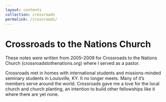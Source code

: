 ```yaml
---
layout:	contents
collection: crossroads
permalink: /crossroads/
---
```


# Crossroads to the Nations Church

These notes were written from 2005–2009 for Crossroads to the Nations Church (crossroadstothenations.org) where I served as a pastor.

Crossroads met in homes with international students and missions-minded seminary students in Louisville, KY. It no longer meets. Many of it’s members serve around the world. Crossroads gave me a love for the local church and church planting, an intention to build other fellowships like it where there are yet none.
